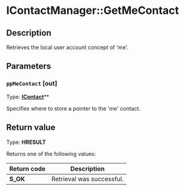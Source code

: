 # IContactManager::GetMeContact

## Description

Retrieves the local user account concept of 'me'.

## Parameters

### `ppMeContact` [out]

Type: **[IContact](https://learn.microsoft.com/previous-versions/windows/desktop/api/icontact/nn-icontact-icontact)****

Specifies where to store a pointer to the 'me' contact.

## Return value

Type: **HRESULT**

Returns one of the following values:

| Return code | Description |
| --- | --- |
| **S_OK** | Retrieval was successful. |